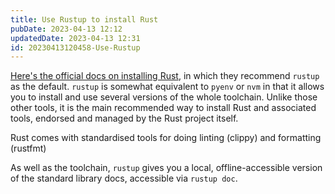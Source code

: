 ```yaml
---
title: Use Rustup to install Rust
pubDate: 2023-04-13 12:12
updatedDate: 2023-04-13 12:31
id: 20230413120458-Use-Rustup
---
```


[Here's the official docs on installing Rust](https://www.rust-lang.org/tools/install), in which they recommend `rustup` as the default. `rustup` is somewhat equivalent to `pyenv` or `nvm` in that it allows you to install and use several versions of the whole toolchain. Unlike those other tools, it is the main recommended way to install Rust and associated tools, endorsed and managed by the Rust project itself.

Rust comes with standardised tools for doing linting (clippy) and formatting (rustfmt)

As well as the toolchain, `rustup` gives you a local, offline-accessible version of the standard library docs, accessible via `rustup doc`.
